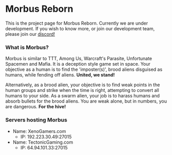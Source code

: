# Morbus Reborn

This is the project page for Morbus Reborn. Currently we are under development. If you wish to know more, or join our development team, please join our [discord!](https://discord.gg/kRUjxh5)

### What is Morbus?
Morbus is similar to TTT, Among Us, Warcraft's Parasite, Unfortunate Spacemen and Mafia. It is a deception style game set in space. Your objective as a human is to find the 'imposter(s)', brood aliens disguised as humans, while fending off aliens. **United, we stand!**

Alternatively, as a brood alien, your objective is to find weak points in the human groups and strike when the time is right, attempting to convert all humans to your side. As a swarm alien, your job is to harass humans and absorb bullets for the brood aliens. You are weak alone, but in numbers, you are dangerous. **For the hive!**

### Servers hosting Morbus
* Name: XenoGamers.com
  * IP: 192.223.30.49:27015
* Name: TectonicGaming.com
  * IP: 64.94.101.33:27015
